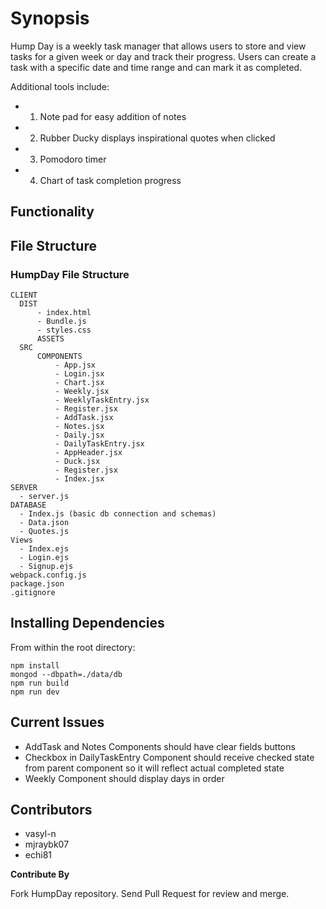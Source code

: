 # Synopsis

Hump Day is a weekly task manager that allows users to store and view tasks for a given week or day and track their progress.
Users can create a task with a specific date and time range and can mark it as completed. 

Additional tools include:
- 1. Note pad for easy addition of notes
- 2. Rubber Ducky displays inspirational quotes when clicked
- 3. Pomodoro timer
- 4. Chart of task completion progress

## Functionality



## File Structure

### HumpDay File Structure
```
CLIENT
  DIST
      - index.html
      - Bundle.js
      - styles.css
      ASSETS
  SRC
      COMPONENTS
          - App.jsx
          - Login.jsx
          - Chart.jsx
          - Weekly.jsx
          - WeeklyTaskEntry.jsx
          - Register.jsx
          - AddTask.jsx
          - Notes.jsx
          - Daily.jsx
          - DailyTaskEntry.jsx
          - AppHeader.jsx
          - Duck.jsx
          - Register.jsx
          - Index.jsx
SERVER
  - server.js
DATABASE
  - Index.js (basic db connection and schemas)
  - Data.json
  - Quotes.js
Views
  - Index.ejs
  - Login.ejs
  - Signup.ejs
webpack.config.js
package.json
.gitignore
```

## Installing Dependencies
From within the root directory:
```
npm install
mongod --dbpath=./data/db
npm run build
npm run dev
```

## Current Issues

- AddTask and Notes Components should have clear fields buttons
- Checkbox in DailyTaskEntry Component should receive checked state from parent component so it will reflect actual completed state
- Weekly Component should display days in order


## Contributors
- vasyl-n
- mjraybk07
- echi81


**Contribute By**


Fork HumpDay repository. Send Pull Request for review and merge.

